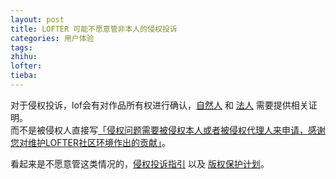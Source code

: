 ```yaml
---
layout: post
title: LOFTER 可能不愿意管非本人的侵权投诉
categories: 用户体验
tags: 
zhihu: 
lofter: 
tieba: 
---
```


对于侵权投诉，lof会有对作品所有权进行确认，[自然人](https://www.lofter.com/front/customer-service/#/feedback/1000426) 和 [法人](https://www.lofter.com/front/customer-service/#/feedback/1000425) 需要提供相关证明。  
而不是被侵权人直接写[「侵权问题需要被侵权本人或者被侵权代理人来申请，感谢您对维护LOFTER社区环境作出的贡献」](https://www.lofter.com/front/customer-service/#/question-answer/147)。

看起来是不愿意管这类情况的，[侵权投诉指引](https://www.lofter.com/antitorts) 以及 [版权保护计划](https://www.lofter.com/front/homesite/copyright/copyright-protect-intro)。